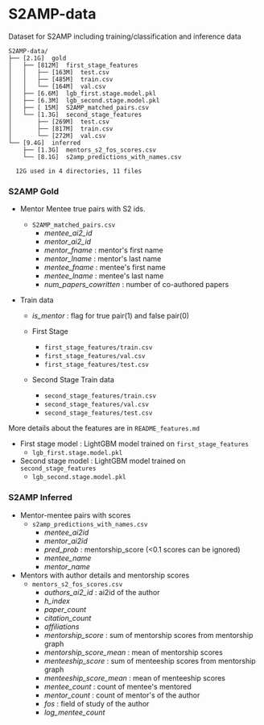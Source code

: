 # S2AMP-data
Dataset for S2AMP including training/classification and inference data

````
S2AMP-data/
├── [2.1G]  gold
│   ├── [812M]  first_stage_features
│   │   ├── [163M]  test.csv
│   │   ├── [485M]  train.csv
│   │   └── [164M]  val.csv
│   ├── [6.6M]  lgb_first.stage.model.pkl
│   ├── [6.3M]  lgb_second.stage.model.pkl
│   ├── [ 15M]  S2AMP_matched_pairs.csv
│   └── [1.3G]  second_stage_features
│       ├── [269M]  test.csv
│       ├── [817M]  train.csv
│       └── [272M]  val.csv
└── [9.4G]  inferred
    ├── [1.3G]  mentors_s2_fos_scores.csv
    └── [8.1G]  s2amp_predictions_with_names.csv

  12G used in 4 directories, 11 files
````

### S2AMP Gold
- Mentor Mentee true pairs with S2 ids.
  - `S2AMP_matched_pairs.csv`
    - _mentee_ai2_id_
    - _mentor_ai2_id_
    - _mentor_fname_ : mentor's first name
    - _mentor_lname_ : mentor's last name
    - _mentee_fname_ : mentee's first name
    - _mentee_lname_ : mentee's last name
    - _num_papers_cowritten_ : number of co-authored papers


- Train data
  - _is_mentor_ : flag for true pair(1) and false pair(0)
  - First Stage
    - `first_stage_features/train.csv`
    - `first_stage_features/val.csv`
    - `first_stage_features/test.csv`
      
  - Second Stage Train data
    - `second_stage_features/train.csv`
    - `second_stage_features/val.csv`
    - `second_stage_features/test.csv`

More details about the features are in `README_features.md`

- First stage model : LightGBM model trained on `first_stage_features`
  - `lgb_first.stage.model.pkl`
- Second stage model : LightGBM model trained on `second_stage_features`
  - `lgb_second.stage.model.pkl`


### S2AMP Inferred
- Mentor-mentee pairs with scores
  - `s2amp_predictions_with_names.csv`
    - _mentee_ai2id_
    - _mentor_ai2id_
    - _pred_prob_ : mentorship_score (<0.1 scores can be ignored)
    - _mentee_name_
    - _mentor_name_
- Mentors with author details and mentorship scores
  - `mentors_s2_fos_scores.csv`
    - _authors_ai2_id_ : ai2id of the author
    - _h_index_
    - _paper_count_
    - _citation_count_
    - _affiliations_
    - _mentorship_score_ : sum of mentorship scores from mentorship graph 
    - _mentorship_score_mean_ : mean of mentorship scores
    - _menteeship_score_ : sum of menteeship scores from mentorship graph 
    - _menteeship_score_mean_ : mean of menteeship scores
    - _mentee_count_ : count of mentee's mentored 
    - _mentor_count_ : count of mentor's of the author
    - _fos_ : field of study of the author
    - _log_mentee_count_
    

